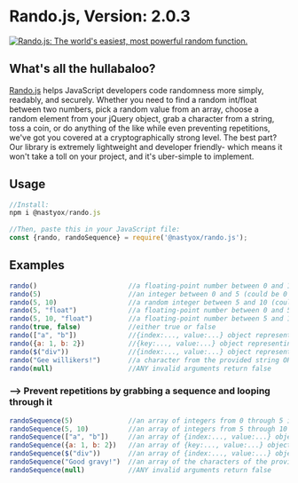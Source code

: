 # Rando.js, Version: 2.0.3
[![Rando.js: The world's easiest, most powerful random function.](https://randojs.com/images/npm-splash.png)](https://github.com/nastyox/Rando.js) 

## What's all the hullabaloo?
  
[Rando.js](https://github.com/nastyox/Rando.js) helps JavaScript developers code 
randomness more simply, readably, and securely. Whether you need to find a random 
int/float between two numbers, pick a random value from an array, choose a random element 
from your jQuery object, grab a character from a string, toss a coin, or do anything of 
the like while even preventing repetitions, we've got you covered at a cryptographically 
strong level. The best part? Our library is extremely lightweight and developer friendly- 
which means it won't take a toll on your project, and it's uber-simple to implement.
  
  
## Usage
  
```javascript
//Install:
npm i @nastyox/rando.js
    
//Then, paste this in your JavaScript file:
const {rando, randoSequence} = require('@nastyox/rando.js');
```
  
  
## Examples
  
```javascript
rando()                       //a floating-point number between 0 and 1 (could be exactly 0, but never exactly 1)  
rando(5)                      //an integer between 0 and 5 (could be 0 or 5)  
rando(5, 10)                  //a random integer between 5 and 10 (could be 5 or 10)  
rando(5, "float")             //a floating-point number between 0 and 5 (could be exactly 0, but never exactly 5)  
rando(5, 10, "float")         //a floating-point number between 5 and 10 (could be exactly 5, but never exactly 10)  
rando(true, false)            //either true or false  
rando(["a", "b"])             //{index:..., value:...} object representing a value of the provided array OR false if array is empty  
rando({a: 1, b: 2})           //{key:..., value:...} object representing a property of the provided object OR false if object has no properties  
rando($("div"))               //{index:..., value:...} object representing a jQuery element from the provided jQuery element set OR false if the provided jQuery element set does not contain any elements.  
rando("Gee willikers!")       //a character from the provided string OR false if the string is empty. Reoccurring characters will naturally form a more likely return value  
rando(null)                   //ANY invalid arguments return false
```
  
### --> Prevent repetitions by grabbing a sequence and looping through it
  
```javascript
randoSequence(5)              //an array of integers from 0 through 5 in random order  
randoSequence(5, 10)          //an array of integers from 5 through 10 in random order  
randoSequence(["a", "b"])     //an array of {index:..., value:...} objects representing the values of the provided array in random order  
randoSequence({a: 1, b: 2})   //an array of {key:..., value:...} objects representing the properties of the provided object in random order  
randoSequence($("div"))       //an array of {index:..., value:...} objects representing all jQuery elements from the provided jQuery element set in random order.  
randoSequence("Good gravy!")  //an array of the characters of the provided string in random order  
randoSequence(null)           //ANY invalid arguments return false
```
